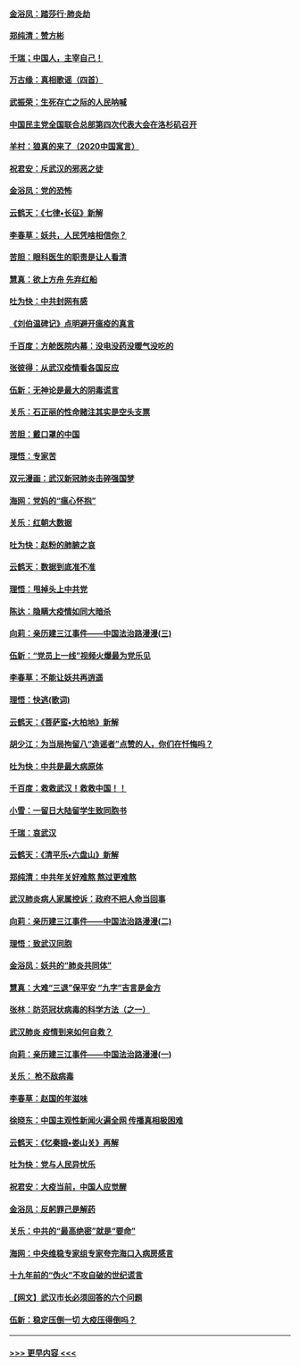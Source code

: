 #### [金浴凤：踏莎行‧肺炎劫](../pages/nsc993/n11858227.md?t=02101855) 
#### [郑纯清：赞方彬](../pages/nsc993/n11856803.md?t=02101855) 
#### [千瑞；中国人，主宰自己！](../pages/nsc993/n11856793.md?t=02101855) 
#### [万古缘：真相歌谣（四首）](../pages/nsc993/n11856263.md?t=02101855) 
#### [武振荣：生死存亡之际的人民呐喊](../pages/nsc993/n11856256.md?t=02101855) 
#### [中国民主党全国联合总部第四次代表大会在洛杉矶召开](../pages/nsc993/n11856344.md?t=02101855) 
#### [羊村：狼真的来了（2020中国寓言）](../pages/nsc993/n11856229.md?t=02101855) 
#### [祝君安：斥武汉的邪恶之徒](../pages/nsc993/n11855861.md?t=02101855) 
#### [金浴凤：党的恐怖](../pages/nsc993/n11855849.md?t=02101855) 
#### [云鹤天：《七律▪长征》新解](../pages/nsc993/n11855479.md?t=02101855) 
#### [李春草：妖共，人民凭啥相信你？](../pages/nsc993/n11855196.md?t=02101855) 
#### [苦胆：眼科医生的职责是让人看清](../pages/nsc993/n11853840.md?t=02101855) 
#### [慧真：欲上方舟 先弃红船](../pages/nsc993/n11853483.md?t=02101855) 
#### [吐为快：中共封网有感](../pages/nsc993/n11852575.md?t=02101855) 
#### [《刘伯温碑记》点明避开瘟疫的真言](../pages/nsc993/n11852128.md?t=02101855) 
#### [千百度：方舱医院内幕：没电没药没暖气没吃的](../pages/nsc993/n11850211.md?t=02101855) 
#### [张彼得：从武汉疫情看各国反应](../pages/nsc993/n11850102.md?t=02101855) 
#### [伍新：无神论是最大的阴毒谎言](../pages/nsc993/n11846129.md?t=02101855) 
#### [关乐：石正丽的性命赌注其实是空头支票](../pages/nsc993/n11846109.md?t=02101855) 
#### [苦胆：戴口罩的中国](../pages/nsc993/n11845576.md?t=02101855) 
#### [理悟：专家苦](../pages/nsc993/n11845564.md?t=02101855) 
#### [双元漫画：武汉新冠肺炎击碎强国梦](../pages/nsc993/n11843320.md?t=02101855) 
#### [海网：党妈的“瘟心怀抱”](../pages/nsc993/n11840740.md?t=02101855) 
#### [关乐：红朝大数据](../pages/nsc993/n11840675.md?t=02101855) 
#### [吐为快：赵粉的肺腑之哀](../pages/nsc993/n11840618.md?t=02101855) 
#### [云鹤天：数据到底准不准](../pages/nsc993/n11840325.md?t=02101855) 
#### [理悟：甩掉头上中共党](../pages/nsc993/n11838826.md?t=02101855) 
#### [陈达：隐瞒大疫情如同大暗杀](../pages/nsc993/n11838771.md?t=02101855) 
#### [向莉：亲历建三江事件——中国法治路漫漫(三)](../pages/nsc993/n11831825.md?t=02101855) 
#### [伍新：“党员上一线”视频火爆最为党乐见](../pages/nsc993/n11838200.md?t=02101855) 
#### [李春草：不能让妖共再逍遥](../pages/nsc993/n11838102.md?t=02101855) 
#### [理悟：快逃(歌词)](../pages/nsc993/n11838083.md?t=02101855) 
#### [云鹤天：《菩萨蛮▪大柏地》新解](../pages/nsc993/n11838059.md?t=02101855) 
#### [胡少江：为当局拘留八“造谣者”点赞的人，你们在忏悔吗？](../pages/nsc993/n11836801.md?t=02101855) 
#### [吐为快：中共是最大病原体](../pages/nsc993/n11836748.md?t=02101855) 
#### [千百度：救救武汉！救救中国！！](../pages/nsc993/n11836145.md?t=02101855) 
#### [小雪：一留日大陆留学生致同胞书](../pages/nsc993/n11834624.md?t=02101855) 
#### [千瑞：哀武汉](../pages/nsc993/n11833647.md?t=02101855) 
#### [云鹤天：《清平乐▪六盘山》新解](../pages/nsc993/n11833611.md?t=02101855) 
#### [郑纯清：中共年关好难熬 熬过更难熬](../pages/nsc993/n11833489.md?t=02101855) 
#### [武汉肺炎病人家属控诉：政府不把人命当回事](../pages/nsc993/n11833205.md?t=02101855) 
#### [向莉：亲历建三江事件——中国法治路漫漫(二)](../pages/nsc993/n11829102.md?t=02101855) 
#### [理悟：致武汉同胞](../pages/nsc993/n11831522.md?t=02101855) 
#### [金浴凤：妖共的“肺炎共同体”](../pages/nsc993/n11829448.md?t=02101855) 
#### [慧真：大难“三退”保平安 “九字”吉言是金方](../pages/nsc993/n11829501.md?t=02101855) 
#### [张林：防范冠状病毒的科学方法（之一）](../pages/nsc993/n11828618.md?t=02101855) 
#### [武汉肺炎 疫情到来如何自救？](../pages/nsc993/n11827632.md?t=02101855) 
#### [向莉：亲历建三江事件——中国法治路漫漫(一)](../pages/nsc993/n11827190.md?t=02101855) 
#### [关乐： 枪不敌病毒](../pages/nsc993/n11826746.md?t=02101855) 
#### [李春草：赵国的年滋味](../pages/nsc993/n11826321.md?t=02101855) 
#### [徐晓东：中国主观性新闻火遍全网 传播真相极困难](../pages/nsc993/n11826508.md?t=02101855) 
#### [云鹤天：《忆秦娥▪娄山关》再解](../pages/nsc993/n11824682.md?t=02101855) 
#### [吐为快：党与人民异忧乐](../pages/nsc993/n11824660.md?t=02101855) 
#### [祝君安：大疫当前，中国人应觉醒](../pages/nsc993/n11821946.md?t=02101855) 
#### [金浴凤：反躬罪己是解药](../pages/nsc993/n11820280.md?t=02101855) 
#### [关乐：中共的“最高绝密”就是“要命”](../pages/nsc993/n11816946.md?t=02101855) 
#### [海网：中央维稳专家组专家夸完海口入病房感言](../pages/nsc993/n11815138.md?t=02101855) 
#### [十九年前的“伪火”不攻自破的世纪谎言](../pages/nsc993/n11813238.md?t=02101855) 
#### [【网文】武汉市长必须回答的六个问题](../pages/nsc993/n11813848.md?t=02101855) 
#### [伍新：稳定压倒一切 大疫压得倒吗？](../pages/nsc993/n11812634.md?t=02101855) 

----
#### [ >>> 更早内容 <<< ](../indexes/nsc993-earlier.md)
